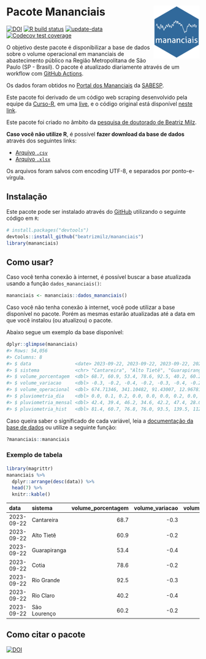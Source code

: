 
<!-- README.md is generated from README.Rmd. Please edit that file -->

# Pacote Mananciais <img src="man/figures/hexlogo.png" align="right" width = "120px"/>

<!-- badges: start -->

[![DOI](https://zenodo.org/badge/DOI/10.5281/zenodo.4733056.svg)](https://doi.org/10.5281/zenodo.4733056)
[![R build
status](https://github.com/beatrizmilz/mananciais/workflows/R-CMD-check/badge.svg)](https://github.com/beatrizmilz/mananciais/actions)
[![update-data](https://github.com/beatrizmilz/mananciais/actions/workflows/2-update_data.yaml/badge.svg)](https://github.com/beatrizmilz/mananciais/actions/workflows/2-update_data.yaml)
[![Codecov test
coverage](https://codecov.io/gh/beatrizmilz/mananciais/branch/master/graph/badge.svg)](https://codecov.io/gh/beatrizmilz/mananciais?branch=master)
<!-- badges: end -->

O objetivo deste pacote é disponibilizar a base de dados sobre o volume
operacional em mananciais de abastecimento público na Região
Metropolitana de São Paulo (SP - Brasil). O pacote é atualizado
diariamente através de um workflow com [GitHub
Actions](https://github.com/beatrizmilz/mananciais/actions).

Os dados foram obtidos no [Portal dos
Mananciais](http://mananciais.sabesp.com.br/Situacao) da
[SABESP](http://site.sabesp.com.br/site/Default.aspx).

Este pacote foi derivado de um código web scraping desenvolvido pela
equipe da [Curso-R](https://www.curso-r.com/), em uma
[live](https://youtu.be/jvZIxrMmOcQ), e o código original está
disponível [neste
link](https://github.com/curso-r/lives/blob/master/drafts/20200730_scraper_sabesp.R).

Este pacote foi criado no âmbito da [pesquisa de doutorado de Beatriz
Milz](https://beatrizmilz.github.io/tese/).

**Caso você não utilize R**, é possível **fazer download da base de
dados** através dos seguintes links:

- [Arquivo
  `.csv`](https://github.com/beatrizmilz/mananciais/raw/master/inst/extdata/mananciais.csv)
- [Arquivo
  `.xlsx`](https://github.com/beatrizmilz/mananciais/blob/master/inst/extdata/mananciais.xlsx?raw=true)

Os arquivos foram salvos com encoding UTF-8, e separados por
ponto-e-vírgula.

## Instalação

Este pacote pode ser instalado através do [GitHub](https://github.com/)
utilizando o seguinte código em `R`:

``` r
# install.packages("devtools")
devtools::install_github("beatrizmilz/mananciais")
library(mananciais)
```

## Como usar?

Caso você tenha conexão à internet, é possível buscar a base atualizada
usando a função `dados_mananciais()`:

``` r
mananciais <- mananciais::dados_mananciais() 
```

Caso você não tenha conexão à internet, você pode utilizar a base
disponível no pacote. Porém as mesmas estarão atualizadas até a data em
que você instalou (ou atualizou) o pacote.

Abaixo segue um exemplo da base disponível:

``` r
dplyr::glimpse(mananciais)
#> Rows: 54,056
#> Columns: 8
#> $ data                <date> 2023-09-22, 2023-09-22, 2023-09-22, 2023-09-22, 2…
#> $ sistema             <chr> "Cantareira", "Alto Tietê", "Guarapiranga", "Cotia…
#> $ volume_porcentagem  <dbl> 68.7, 60.9, 53.4, 78.6, 92.5, 40.2, 60.2, 69.0, 61…
#> $ volume_variacao     <dbl> -0.3, -0.2, -0.4, -0.2, -0.3, -0.4, -0.2, -0.2, -0…
#> $ volume_operacional  <dbl> 674.71346, 341.10482, 91.43007, 12.96781, 103.7965…
#> $ pluviometria_dia    <dbl> 0.0, 0.1, 0.2, 0.0, 0.0, 0.0, 0.2, 0.0, 0.0, 0.0, …
#> $ pluviometria_mensal <dbl> 42.4, 39.4, 46.2, 34.6, 42.2, 47.4, 28.0, 42.4, 39…
#> $ pluviometria_hist   <dbl> 81.4, 60.7, 76.8, 76.0, 93.5, 139.5, 112.8, 81.4, …
```

Caso queira saber o significado de cada variável, leia a [documentação
da base de
dados](https://beatrizmilz.github.io/mananciais/reference/mananciais.html)
ou utilize a seguinte função:

``` r
?mananciais::mananciais
```

### Exemplo de tabela

``` r
library(magrittr)
mananciais %>% 
  dplyr::arrange(desc(data)) %>% 
  head(7) %>%
  knitr::kable()
```

| data       | sistema      | volume_porcentagem | volume_variacao | volume_operacional | pluviometria_dia | pluviometria_mensal | pluviometria_hist |
|:-----------|:-------------|-------------------:|----------------:|-------------------:|-----------------:|--------------------:|------------------:|
| 2023-09-22 | Cantareira   |               68.7 |            -0.3 |          674.71346 |              0.0 |                42.4 |              81.4 |
| 2023-09-22 | Alto Tietê   |               60.9 |            -0.2 |          341.10482 |              0.1 |                39.4 |              60.7 |
| 2023-09-22 | Guarapiranga |               53.4 |            -0.4 |           91.43007 |              0.2 |                46.2 |              76.8 |
| 2023-09-22 | Cotia        |               78.6 |            -0.2 |           12.96781 |              0.0 |                34.6 |              76.0 |
| 2023-09-22 | Rio Grande   |               92.5 |            -0.3 |          103.79651 |              0.0 |                42.2 |              93.5 |
| 2023-09-22 | Rio Claro    |               40.2 |            -0.4 |            5.49469 |              0.0 |                47.4 |             139.5 |
| 2023-09-22 | São Lourenço |               60.2 |            -0.2 |           53.44817 |              0.2 |                28.0 |             112.8 |

## Como citar o pacote

[![DOI](https://zenodo.org/badge/DOI/10.5281/zenodo.4733056.svg)](https://doi.org/10.5281/zenodo.4733056)

